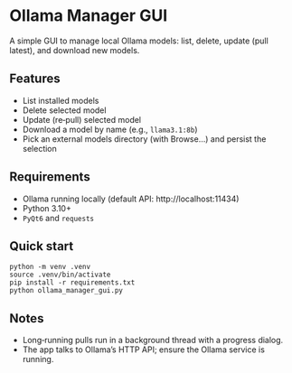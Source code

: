 # Ollama Manager GUI

A simple GUI to manage local Ollama models: list, delete, update (pull latest), and download new models.

## Features
- List installed models
- Delete selected model
- Update (re‑pull) selected model
- Download a model by name (e.g., `llama3.1:8b`)
- Pick an external models directory (with Browse…) and persist the selection

## Requirements
- Ollama running locally (default API: http://localhost:11434)
- Python 3.10+
- `PyQt6` and `requests`

## Quick start
```
python -m venv .venv
source .venv/bin/activate
pip install -r requirements.txt
python ollama_manager_gui.py
```

## Notes
- Long‑running pulls run in a background thread with a progress dialog.
- The app talks to Ollama’s HTTP API; ensure the Ollama service is running.

